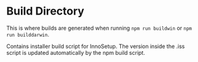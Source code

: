 # Build Directory

This is where builds are generated when running `npm run buildwin` or `npm run builddarwin`.

Contains installer build script for InnoSetup. The version inside the .iss script is updated automatically by the npm build script.
